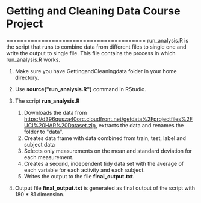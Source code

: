 # Getting and Cleaning Data Course Project
========================================
run_analysis.R is the script that runs to combine data from different files to single one and write the output to single file. This file contains the process in which run_analysis.R works.


1. Make sure you have GettingandCleaningdata folder in your home directory.

2. Use **source("run_analysis.R")** command in RStudio. 

3. The script **run_analysis.R**
    1. Downloads the data from https://d396qusza40orc.cloudfront.net/getdata%2Fprojectfiles%2FUCI%20HAR%20Dataset.zip, extracts the data and renames the folder to "data".
    2. Creates data frame with data combined from train, test, label and subject data
    3. Selects only measurements on the mean and standard deviation for each measurement.
    4. Creates a second, independent tidy data set with the average of each variable for each activity and each subject.
    5. Writes the output to the file **final_output.txt**.

3. Output file **final_output.txt** is generated as final output of the script with 180 * 81 dimension.
